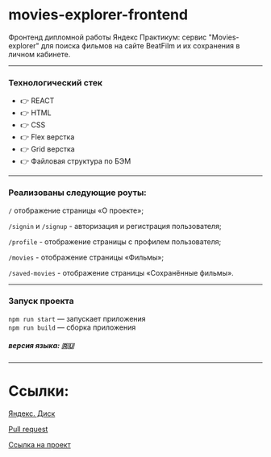 # movies-explorer-frontend
Фронтенд дипломной работы Яндекс Практикум: сервис "Movies-explorer" для 
поиска фильмов на сайте BeatFilm и их сохранения в личном кабинете.

---
### Технологический стек
* :point_right: REACT
* :point_right: HTML
* :point_right: CSS
* :point_right: Flex верстка
* :point_right: Grid верстка
* :point_right: Файловая структура по БЭМ
---
### Реализованы следующие роуты:

`/` отображение страницы «О проекте»;

`/signin` и `/signup` - авторизация и регистрация пользователя;

`/profile` - отображение страницы с профилем пользователя;

`/movies` - отображение страницы «Фильмы»;

`/saved-movies` - отображение страницы «Сохранённые фильмы».

---
### Запуск проекта

`npm run start` — запускает приложения  
`npm run build` — сборка приложения 
##### версия языка: :ru:
___
# Ссылки: 
[Яндекс. Диск](https://disk.yandex.ru/d/MQx0S-ANtsLv_w)

[Pull request](https://github.com/Sergey-Stav/movies-explorer-frontend/pull/2) 

[Ссылка на проект](https://diploma.students.nomorepartiesxyz.ru/)